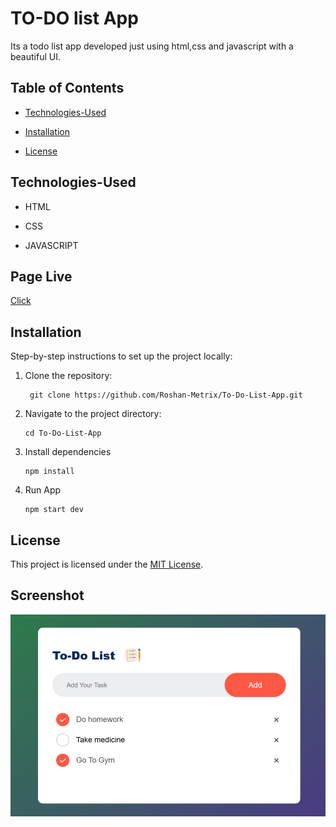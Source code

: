#  TO-DO list App

Its a todo list app developed just using html,css and javascript with a beautiful UI.

  

##  Table of Contents

-  [Technologies-Used](#technologies-used)

-  [Installation](#installation)

-  [License](#license)

  

##  Technologies-Used

  

- HTML

- CSS
  
- JAVASCRIPT 

  
##  Page Live
[Click](https://roshan-metrix.github.io/To-Do-List-App/)


  

##  Installation

  

Step-by-step instructions to set up the project locally:
1. Clone the repository:

        git clone https://github.com/Roshan-Metrix/To-Do-List-App.git

  
2. Navigate to the project directory:

       cd To-Do-List-App

3. Install dependencies

       npm install  

4. Run App

       npm start dev

  
## License

This project is licensed under the [MIT License](license.txt).


## Screenshot

<img src="./screenshot.jpeg" alt="screenshots" >
  



